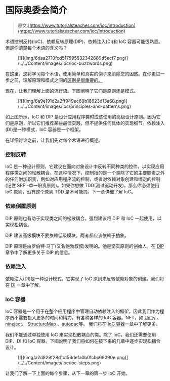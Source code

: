 # 国际奥委会简介

> 原文:[https://www.tutorialsteacher.com/ioc/introduction](https://www.tutorialsteacher.com/ioc/introduction)

术语控制反转(IoC)、依赖反转原理(DIP)、依赖注入(DI)和 IoC 容器可能很熟悉。但是你清楚每个术语的含义吗？

<figure>[![](img/6daa2710fcd517595532342689d5ecf7.png)](../../Content/images/ioc/ioc-buzzwords.png)</figure>

在这里，您将学习每个术语，使用简单和真实的例子来消除您的困惑。在你更进一步之前，理解原理和模式之间的[区别是很重要的。](/articles/difference-between-design-principle-and-design-pattern "Design Principle vs Design Pattern")

现在，让我们理解上面的流行语。下图阐明了它们是原则还是模式。

<figure>[![](img/6a9e191d2a2ff949ec69b18623d13a68.png)](../../Content/images/ioc/principles-and-patterns.png)</figure>

如上图所示，IoC 和 DIP 是设计应用程序类时应该使用的高级设计原则。因为它们是原则，所以它们推荐某些最佳实践，但不提供任何具体的实现细节。依赖注入(DI)是一种模式，IoC 容器是一个框架。

在详细讨论之前，让我们先对每个术语进行概述。

### 控制反转

IoC 是一种设计原则，它建议在面向对象设计中反转不同种类的控件，以实现应用程序类之间的松散耦合。在这种情况下，控制指的是一个类除了它的主要职责之外的任何附加职责，例如对应用程序流的控制，或者对依赖对象创建和绑定的控制(记住 SRP -单一职责原则)。如果你想做 TDD(测试驱动开发)，那么你必须使用 IoC 原则，没有这个原则 TDD 是不可能的。下一章详细了解 IoC。

### 依赖倒置原则

DIP 原则也有助于实现类之间的松散耦合。强烈建议将 DIP 和 IoC 一起使用，以实现松耦合。

DIP 建议高级模块不要依赖低级模块。两者都应该依赖于抽象。

DIP 原理是由罗伯特·马丁(又名鲍勃叔叔)发明的。他是坚实原则的创始人。在 [DIP](/ioc/dependency-inversion-principle "Learn Dependency Inversion Principle") 章节中了解更多关于 DIP 的信息。

### 依赖注入

依赖注入(DI)是一种设计模式，它实现了 IoC 原则来反转依赖对象的创建。我们将在 [DI](/ioc/dependency-injection "Learn Dependency Injection") 一章中了解。

### IoC 容器

IoC 容器是一个用于在整个应用程序中管理自动依赖注入的框架，因此我们作为程序员不需要投入更多的时间和精力。有各种各样的 IoC 容器。NET，如 [Unity](https://github.com/unitycontainer/unity) 、[nineject](https://github.com/ninject)、 [StructureMap](https://structuremap.github.io) 、[autopac](https://autofac.org)等。 我们将在 [IoC 容器](/ioc/ioc-container "Learn IoC Container")一章中了解更多。

我们不能通过单独使用 IoC 来实现松散耦合的类。除了 IoC，我们还需要使用 DIP、DI 和 IoC 容器。下图说明了我们将如何在接下来的几章中逐步实现松耦合设计。

<figure>[![](img/a2d829f28d1c156defa0b0fcbc69290e.png)](../../Content/images/ioc/ioc-steps.png)</figure>

让我们了解一下上面的每个步骤，从下一章的第一步 IoC 开始。